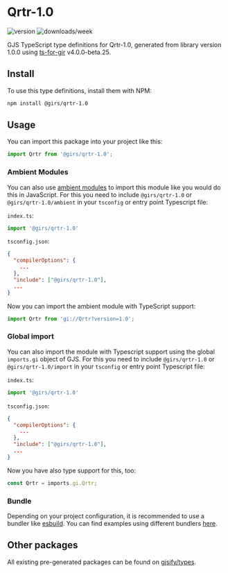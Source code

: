 
# Qrtr-1.0

![version](https://img.shields.io/npm/v/@girs/qrtr-1.0)
![downloads/week](https://img.shields.io/npm/dw/@girs/qrtr-1.0)


GJS TypeScript type definitions for Qrtr-1.0, generated from library version 1.0.0 using [ts-for-gir](https://github.com/gjsify/ts-for-gir) v4.0.0-beta.25.

## Install

To use this type definitions, install them with NPM:
```bash
npm install @girs/qrtr-1.0
```

## Usage

You can import this package into your project like this:
```ts
import Qrtr from '@girs/qrtr-1.0';
```

### Ambient Modules

You can also use [ambient modules](https://github.com/gjsify/ts-for-gir/tree/main/packages/cli#ambient-modules) to import this module like you would do this in JavaScript.
For this you need to include `@girs/qrtr-1.0` or `@girs/qrtr-1.0/ambient` in your `tsconfig` or entry point Typescript file:

`index.ts`:
```ts
import '@girs/qrtr-1.0'
```

`tsconfig.json`:
```json
{
  "compilerOptions": {
    ...
  },
  "include": ["@girs/qrtr-1.0"],
  ...
}
```

Now you can import the ambient module with TypeScript support: 

```ts
import Qrtr from 'gi://Qrtr?version=1.0';
```

### Global import

You can also import the module with Typescript support using the global `imports.gi` object of GJS.
For this you need to include `@girs/qrtr-1.0` or `@girs/qrtr-1.0/import` in your `tsconfig` or entry point Typescript file:

`index.ts`:
```ts
import '@girs/qrtr-1.0'
```

`tsconfig.json`:
```json
{
  "compilerOptions": {
    ...
  },
  "include": ["@girs/qrtr-1.0"],
  ...
}
```

Now you have also type support for this, too:

```ts
const Qrtr = imports.gi.Qrtr;
```

### Bundle

Depending on your project configuration, it is recommended to use a bundler like [esbuild](https://esbuild.github.io/). You can find examples using different bundlers [here](https://github.com/gjsify/ts-for-gir/tree/main/examples).

## Other packages

All existing pre-generated packages can be found on [gjsify/types](https://github.com/gjsify/types).

